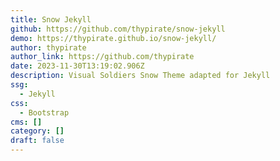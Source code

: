 ```yaml
---
title: Snow Jekyll
github: https://github.com/thypirate/snow-jekyll
demo: https://thypirate.github.io/snow-jekyll/
author: thypirate
author_link: https://github.com/thypirate
date: 2023-11-30T13:19:02.906Z
description: Visual Soldiers Snow Theme adapted for Jekyll
ssg:
  - Jekyll
css:
  - Bootstrap
cms: []
category: []
draft: false
---
```

